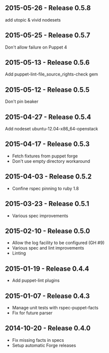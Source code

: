 ## 2015-05-26 - Release 0.5.8

add utopic & vivid nodesets

## 2015-05-25 - Release 0.5.7

Don't allow failure on Puppet 4

## 2015-05-13 - Release 0.5.6

Add puppet-lint-file_source_rights-check gem

## 2015-05-12 - Release 0.5.5

Don't pin beaker

## 2015-04-27 - Release 0.5.4

Add nodeset ubuntu-12.04-x86_64-openstack

## 2015-04-17 - Release 0.5.3

- Fetch fixtures from puppet forge
- Don't use empty directory workaround

## 2015-04-03 - Release 0.5.2

- Confine rspec pinning to ruby 1.8

## 2015-03-23 - Release 0.5.1

- Various spec improvements

## 2015-02-10 - Release 0.5.0

- Allow the log facility to be configured (GH #9)
- Various spec and lint improvements
- Linting

## 2015-01-19 - Release 0.4.4

- Add puppet-lint plugins

## 2015-01-07 - Release 0.4.3

- Manage unit tests with rspec-puppet-facts
- Fix for future parser

## 2014-10-20 - Release 0.4.0

- Fix missing facts in specs
- Setup automatic Forge releases


